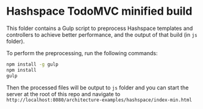 Hashspace TodoMVC minified build
================================

This folder contains a Gulp script to preprocess Hashspace templates and controllers
to achieve better performance, and the output of that build (in `js` folder).

To perform the preprocessing, run the following commands:

```bash
npm install -g gulp
npm install
gulp
```

Then the processed files will be output to `js` folder and you can start the server at the root
of this repo and navigate to `http://localhost:8080/architecture-examples/hashspace/index-min.html`